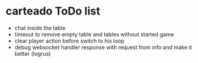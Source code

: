 # carteado ToDo list

* chat inside the table
* timeout to remove empty table and tables without started game
* clear player action before switch to his loop
* debug websocket handler response with request from info and make it better (logrus)
